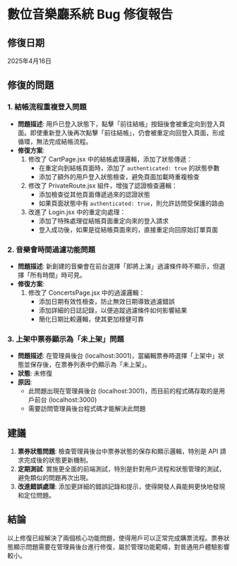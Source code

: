 # 數位音樂廳系統 Bug 修復報告

## 修復日期
2025年4月16日

## 修復的問題

### 1. 結帳流程重複登入問題
- **問題描述**: 用戶已登入狀態下，點擊「前往結帳」按鈕後會被重定向到登入頁面。即使重新登入後再次點擊「前往結帳」，仍會被重定向回登入頁面，形成循環，無法完成結帳流程。
- **修復方案**:
  1. 修改了 CartPage.jsx 中的結帳處理邏輯，添加了狀態傳遞：
     - 在重定向到結帳頁面時，添加了 `authenticated: true` 的狀態參數
     - 添加了額外的用戶登入狀態檢查，避免頁面加載時重複檢查
  2. 修改了 PrivateRoute.jsx 組件，增強了認證檢查邏輯：
     - 添加檢查從其他頁面傳遞過來的認證狀態
     - 如果頁面狀態中有 `authenticated: true`，則允許訪問受保護的路由
  3. 改進了 Login.jsx 中的重定向處理：
     - 添加了特殊處理從結帳頁面重定向來的登入請求
     - 登入成功後，如果是從結帳頁面來的，直接重定向回原始訂單頁面

### 2. 音樂會時間過濾功能問題
- **問題描述**: 新創建的音樂會在前台選擇「即將上演」過濾條件時不顯示，但選擇「所有時間」時可見。
- **修復方案**:
  1. 修改了 ConcertsPage.jsx 中的過濾邏輯：
     - 添加日期有效性檢查，防止無效日期導致過濾錯誤
     - 添加詳細的日誌記錄，以便追蹤過濾條件如何影響結果
     - 簡化日期比較邏輯，使其更加穩健可靠

### 3. 上架中票券顯示為「未上架」問題
- **問題描述**: 在管理員後台 (localhost:3001)，當編輯票券時選擇「上架中」狀態並保存後，在票券列表中仍顯示為「未上架」。
- **狀態**: 未修復
- **原因**:
  - 此問題出現在管理員後台 (localhost:3001)，而目前的程式碼存取的是用戶前台 (localhost:3000)
  - 需要訪問管理員後台程式碼才能解決此問題

## 建議

1. **票券狀態問題**: 檢查管理員後台中票券狀態的保存和顯示邏輯，特別是 API 請求完成後的狀態更新機制。
2. **定期測試**: 實施更全面的前端測試，特別是針對用戶流程和狀態管理的測試，避免類似的問題再次出現。
3. **改進錯誤處理**: 添加更詳細的錯誤記錄和提示，使得開發人員能夠更快地發現和定位問題。

## 結論

以上修復已經解決了兩個核心功能問題，使得用戶可以正常完成購票流程。票券狀態顯示問題需要在管理員後台進行修復，屬於管理功能範疇，對普通用戶體驗影響較小。